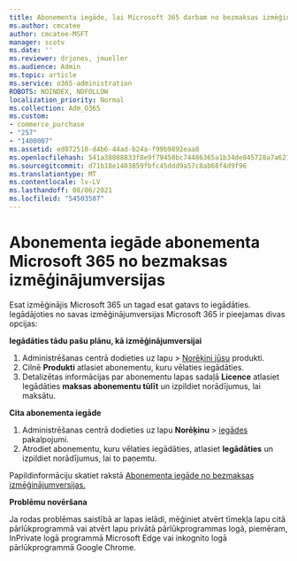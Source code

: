 ```yaml
---
title: Abonementa iegāde, lai Microsoft 365 darbam no bezmaksas izmēģinājumversijas
ms.author: cmcatee
author: cmcatee-MSFT
manager: scotv
ms.date: ''
ms.reviewer: drjones, jmueller
ms.audience: Admin
ms.topic: article
ms.service: o365-administration
ROBOTS: NOINDEX, NOFOLLOW
localization_priority: Normal
ms.collection: Adm_O365
ms.custom:
- commerce_purchase
- "257"
- "1400007"
ms.assetid: ed072510-d4b6-44ad-b24a-f99b9892eaa8
ms.openlocfilehash: 541a38088833f8e9f79450bc74486365a1b34de845728a7a621a8f21e67cd162
ms.sourcegitcommit: d71b18e1403859fbfc45ddd9a57c8ab68f4d9f96
ms.translationtype: MT
ms.contentlocale: lv-LV
ms.lasthandoff: 08/06/2021
ms.locfileid: "54503587"
---
```

# <a name="buy-a-subscription-to-microsoft-365-from-your-free-trial"></a>Abonementa iegāde abonementa Microsoft 365 no bezmaksas izmēģinājumversijas

Esat izmēģinājis Microsoft 365 un tagad esat gatavs to iegādāties. Iegādājoties no savas izmēģinājumversijas Microsoft 365 ir pieejamas divas opcijas:
  
 **Iegādāties tādu pašu plānu, kā izmēģinājumversijai**
  
1. Administrēšanas centrā dodieties  uz lapu \> [Norēķini jūsu](https://go.microsoft.com/fwlink/p/?linkid=842054) produkti.
2. Cilnē **Produkti** atlasiet abonementu, kuru vēlaties iegādāties.
3. Detalizētas informācijas par abonementu lapas sadaļā **Licence** atlasiet Iegādāties **maksas abonementu tūlīt** un izpildiet norādījumus, lai maksātu.
 
**Cita abonementa iegāde**
  
1. Administrēšanas centrā dodieties uz lapu **Norēķinu** \> [iegādes](https://go.microsoft.com/fwlink/p/?linkid=868433) pakalpojumi.
2. Atrodiet abonementu, kuru vēlaties iegādāties, atlasiet **Iegādāties** un izpildiet norādījumus, lai to paņemtu.

Papildinformāciju skatiet rakstā [Abonementa iegāde no bezmaksas izmēģinājumversijas.](/microsoft-365/commerce/try-or-buy-microsoft-365#buy-a-subscription-from-your-free-trial)

**Problēmu novēršana**

Ja rodas problēmas saistībā ar lapas ielādi, mēģiniet atvērt tīmekļa lapu citā pārlūkprogrammā vai atvērt lapu privātā pārlūkprogrammas logā, piemēram, InPrivate logā programmā Microsoft Edge vai inkognito logā pārlūkprogrammā Google Chrome.
